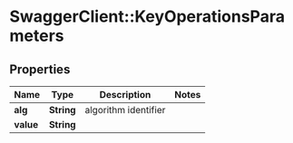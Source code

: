 # SwaggerClient::KeyOperationsParameters

## Properties
Name | Type | Description | Notes
------------ | ------------- | ------------- | -------------
**alg** | **String** | algorithm identifier | 
**value** | **String** |  | 


